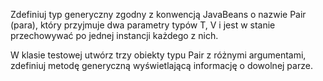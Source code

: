 Zdefiniuj typ generyczny zgodny z konwencją JavaBeans o nazwie Pair (para), który przyjmuje dwa parametry typów T, V i jest w stanie przechowywać po jednej instancji każdego z nich.

W klasie testowej utwórz trzy obiekty typu Pair z różnymi argumentami, zdefiniuj metodę generyczną wyświetlającą informację o dowolnej parze.
